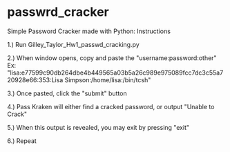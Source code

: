 # passwrd_cracker
Simple Password Cracker made with Python: Instructions

1.) Run Gilley_Taylor_Hw1_passwd_cracking.py

2.) When window opens, copy and paste the "username:password:other"
    Ex: "lisa:e77599c90db264dbe4b449565a03b5a26c989e975089fcc7dc3c55a720928e66:353:Lisa Simpson:/home/lisa:/bin/tcsh"

3.) Once pasted, click the "submit" button

4.) Pass Kraken will either find a cracked password, or output "Unable to Crack"

5.) When this output is revealed, you may exit by pressing "exit"

6.) Repeat